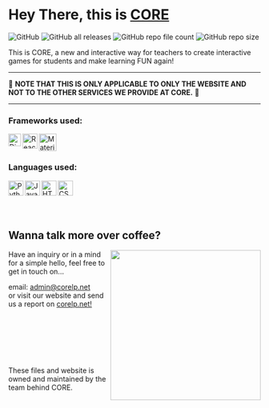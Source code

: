 # Hey There, this is [CORE](https://corelp.net/)

![GitHub](https://img.shields.io/github/license/CORE-Development-and-Design/lp-main-site?style=for-the-badge)
![GitHub all releases](https://img.shields.io/github/downloads/CORE-Development-and-Design/lp-main-site/total?style=for-the-badge)
![GitHub repo file count](https://img.shields.io/github/directory-file-count/CORE-Development-and-Design/lp-main-site?label=total%20files&style=for-the-badge)
![GitHub repo size](https://img.shields.io/github/repo-size/CORE-Development-and-Design/lp-main-site?style=for-the-badge)

This is CORE, a new and interactive way for teachers to create interactive games for students and make learning FUN again!

<hr>

🔴 **NOTE THAT THIS IS ONLY APPLICABLE TO ONLY THE WEBSITE AND NOT TO THE OTHER SERVICES WE PROVIDE AT CORE.** 🔴

<hr>

### Frameworks used:

[<img align="left" width=25 style="right-margin:5px;" alt="Django" src="https://cdn.worldvectorlogo.com/logos/django.svg" />](https://www.djangoproject.com)

[<img align="left" width=30 style="right-margin:5px;" alt="React" src="https://cdn.worldvectorlogo.com/logos/react-2.svg" />](https://reactjs.org)
[<img align="left" width=35 style="right-margin:5px;" alt="Material UI" src="https://cdn.worldvectorlogo.com/logos/material-ui-1.svg" />](https://mui.com)

<br><br>

### Languages used:

[<img align="left" width=30 style="right-margin:5px;" alt="Python" src="https://cdn.worldvectorlogo.com/logos/python-5.svg" />](https://www.python.org)
[<img align="left" width=30 style="right-margin:5px;" alt="Javascript" src="https://cdn.worldvectorlogo.com/logos/javascript-1.svg" />](https://www.javascript.com)
[<img align="left" width=30 style="right-margin:5px;" alt="HTML" src="https://cdn.worldvectorlogo.com/logos/html-1.svg" />](https://developer.mozilla.org/en-US/docs/Web/HTML)
[<img align="left" width=30 style="right-margin:5px;" alt="CSS" src="https://cdn.worldvectorlogo.com/logos/css-3.svg" />](https://developer.mozilla.org/en-US/docs/Web/CSS)

<br><br>
<br><br>

## Wanna talk more over coffee?

<img align="right" width="300" src="https://freepngimg.com/thumb/categories/945.png">

Have an inquiry or in a mind for a simple hello, 
feel free to get in touch on...

email: admin@corelp.net <br>
or visit our website and send us a report on [corelp.net!](https://corelp.net)

<br><br>
<br><br>
<br><br>
These files and website is owned and maintained by the team behind CORE.
<!-- All image rights go to worldvectorlogo.com -->
